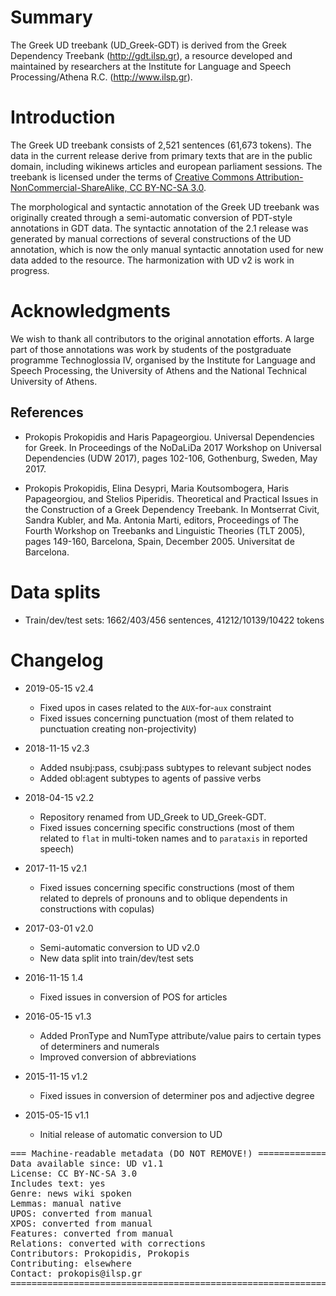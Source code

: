 # Summary

The Greek UD treebank (UD_Greek-GDT) is derived from the Greek Dependency Treebank
(http://gdt.ilsp.gr), a resource developed and maintained by
researchers at the Institute for Language and Speech Processing/Athena
R.C. (http://www.ilsp.gr).

# Introduction

The Greek UD treebank consists of 2,521 sentences (61,673 tokens). The
data in the current release derive from primary texts that are in the
public domain, including wikinews articles and european parliament
sessions. The treebank is licensed under the terms of [Creative
Commons Attribution-NonCommercial-ShareAlike, CC BY-NC-SA
3.0](http://creativecommons.org/licenses/by-nc-sa/3.0/).

The morphological and syntactic annotation of the Greek UD treebank
was originally created through a semi-automatic conversion of
PDT-style annotations in GDT data. The syntactic annotation of the 2.1
release was generated by manual corrections of several constructions
of the UD annotation, which is now the only manual syntactic
annotation used for new data added to the resource. The harmonization
with UD v2 is work in progress.

# Acknowledgments

We wish to thank all contributors to the original annotation
efforts. A large part of those annotations was work by students of the
postgraduate programme Technoglossia IV, organised by the Institute
for Language and Speech Processing, the University of Athens and the
National Technical University of Athens.

## References

* Prokopis Prokopidis and Haris Papageorgiou. Universal Dependencies for Greek. In Proceedings of the NoDaLiDa 2017 Workshop on Universal Dependencies (UDW 2017), pages 102-106, Gothenburg, Sweden, May 2017.

* Prokopis Prokopidis, Elina Desypri, Maria Koutsombogera, Haris Papageorgiou, and Stelios Piperidis. Theoretical and Practical Issues in the Construction of a Greek Dependency Treebank. In Montserrat Civit, Sandra Kubler, and Ma. Antonia Marti, editors, Proceedings of The Fourth Workshop on Treebanks and Linguistic Theories (TLT 2005), pages 149-160, Barcelona, Spain, December 2005. Universitat de Barcelona.

# Data splits

- Train/dev/test sets: 1662/403/456 sentences, 41212/10139/10422 tokens

# Changelog

* 2019-05-15 v2.4
  * Fixed upos in cases related to the `AUX`-for-`aux` constraint
  * Fixed issues concerning punctuation (most of them related to punctuation creating non-projectivity)

* 2018-11-15 v2.3
  * Added nsubj:pass, csubj:pass subtypes to relevant subject nodes
  * Added obl:agent subtypes to agents of passive verbs

* 2018-04-15 v2.2
  * Repository renamed from UD_Greek to UD_Greek-GDT.
  * Fixed issues concerning specific constructions (most of them related to `flat` in multi-token names and to `parataxis` in reported speech)

* 2017-11-15 v2.1
  * Fixed issues concerning specific constructions (most of them related to deprels of pronouns and to oblique dependents in constructions with copulas)

* 2017-03-01 v2.0
  * Semi-automatic conversion to UD v2.0
  * New data split into train/dev/test sets

* 2016-11-15 1.4
  * Fixed issues in conversion of POS for articles

* 2016-05-15 v1.3
  * Added PronType and NumType attribute/value pairs to certain types of determiners and numerals
  * Improved conversion of abbreviations

* 2015-11-15 v1.2
  * Fixed issues in conversion of determiner pos and adjective degree

* 2015-05-15 v1.1
  * Initial release of automatic conversion to UD

<pre>
=== Machine-readable metadata (DO NOT REMOVE!) ================================
Data available since: UD v1.1
License: CC BY-NC-SA 3.0
Includes text: yes
Genre: news wiki spoken
Lemmas: manual native
UPOS: converted from manual
XPOS: converted from manual
Features: converted from manual
Relations: converted with corrections
Contributors: Prokopidis, Prokopis
Contributing: elsewhere
Contact: prokopis@ilsp.gr
===============================================================================
</pre>
